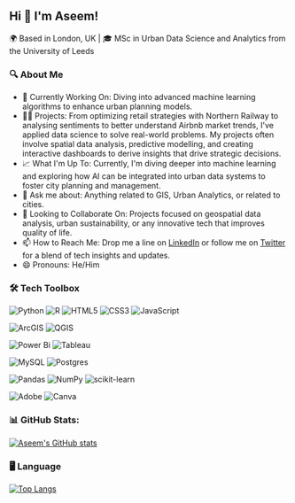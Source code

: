 ## Hi 👋 I'm Aseem!

🌍 Based in London, UK | 🎓 MSc in Urban Data Science and Analytics from the University of Leeds

### 🔍 About Me
- 🔭 Currently Working On: Diving into advanced machine learning algorithms to enhance urban planning models.
- 👨‍💻 Projects: From optimizing retail strategies with Northern Railway to analysing sentiments to better understand Airbnb market trends, I've applied data science to solve real-world problems. My projects often involve spatial data analysis, predictive modelling, and creating interactive dashboards to derive insights that drive strategic decisions.
- 📈 What I'm Up To: Currently, I'm diving deeper into machine learning and exploring how AI can be integrated into urban data systems to foster city planning and management.
- 💬 Ask me about: Anything related to GIS, Urban Analytics, or related to cities.
- 👯 Looking to Collaborate On: Projects focused on geospatial data analysis, urban sustainability, or any innovative tech that improves quality of life.
- 📫 How to Reach Me: Drop me a line on [LinkedIn](https://www.linkedin.com/in/aseemshaikh12/) or follow me on [Twitter](https://x.com/aseemshaikh) for a blend of tech insights and updates.
- 😄 Pronouns: He/Him<br/>


### 🛠 Tech Toolbox

![Python](https://img.shields.io/badge/python-3670A0?style=for-the-badge&logo=python&logoColor=ffdd54)
![R](https://img.shields.io/badge/r-%23276DC3.svg?style=for-the-badge&logo=r&logoColor=white)
![HTML5](https://img.shields.io/badge/html5-%23E34F26.svg?style=for-the-badge&logo=html5&logoColor=white)
![CSS3](https://img.shields.io/badge/css3-%231572B6.svg?style=for-the-badge&logo=css3&logoColor=white)
![JavaScript](https://img.shields.io/badge/javascript-%23323330.svg?style=for-the-badge&logo=javascript&logoColor=%23F7DF1E)

![ArcGIS](https://img.shields.io/badge/arcgis-%231572B6.svg?style=for-the-badge&logo=arcgis&logoColor=white)
![QGIS](https://img.shields.io/badge/qgis-%2364B345?style=for-the-badge&logo=qgis&logoColor=white)

![Power Bi](https://img.shields.io/badge/power_bi-F2C811?style=for-the-badge&logo=powerbi&logoColor=black)
![Tableau](https://img.shields.io/badge/Tableau-%23f2f2f2.svg?style=for-the-badge&logo=tableau&logoColor=5294E2)

![MySQL](https://img.shields.io/badge/mysql-4479A1.svg?style=for-the-badge&logo=mysql&logoColor=white)
![Postgres](https://img.shields.io/badge/postgres-%23316192.svg?style=for-the-badge&logo=postgresql&logoColor=white)

![Pandas](https://img.shields.io/badge/pandas-%23150458.svg?style=for-the-badge&logo=pandas&logoColor=white)
![NumPy](https://img.shields.io/badge/numpy-%23013243.svg?style=for-the-badge&logo=numpy&logoColor=white)
![scikit-learn](https://img.shields.io/badge/scikit--learn-%23F7931E.svg?style=for-the-badge&logo=scikit-learn&logoColor=white)

![Adobe](https://img.shields.io/badge/adobe-%23FF0000.svg?style=for-the-badge&logo=adobe&logoColor=white)
![Canva](https://img.shields.io/badge/Canva-%2300C4CC.svg?style=for-the-badge&logo=Canva&logoColor=white)


### 📊 GitHub Stats:

[![Aseem's GitHub stats](https://github-readme-stats.vercel.app/api?username=aseemTRANS&count_private=true&hide_rank=false&show_icons=true)](https://github.com/anuraghazra/github-readme-stats)


### 🖥️ Language

[![Top Langs](https://github-readme-stats.vercel.app/api/top-langs/?username=aseemTRANS&langs_count=5&layout=compact)](https://github.com/anuraghazra/github-readme-stats)
<!--



**aseemTRANS/aseemTRANS** is a ✨ _special_ ✨ repository because its `README.md` (this file) appears on your GitHub profile.

Here are some ideas to get you started:




